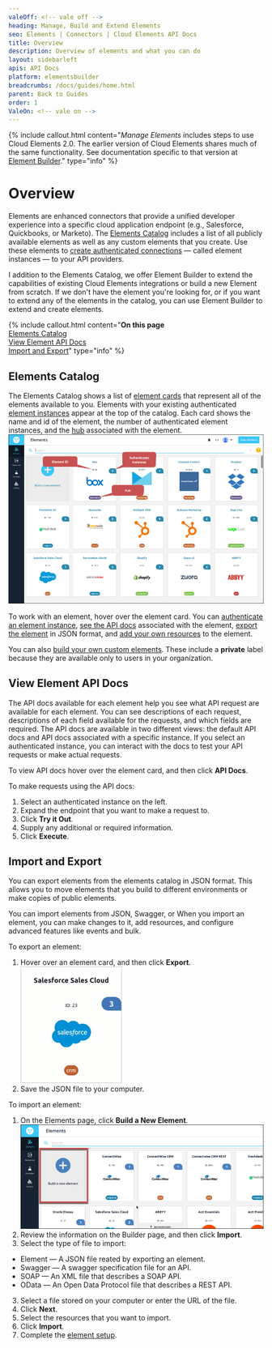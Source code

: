 ```yaml
---
valeOff: <!-- vale off -->
heading: Manage, Build and Extend Elements
seo: Elements | Connectors | Cloud Elements API Docs
title: Overview
description: Overview of elements and what you can do
layout: sidebarleft
apis: API Docs
platform: elementsbuilder
breadcrumbs: /docs/guides/home.html
parent: Back to Guides
order: 1
ValeOn: <!-- vale on -->
---
```


{% include callout.html content="<i>Manage Elements</i> includes steps to use Cloud Elements 2.0. The earlier version of Cloud Elements shares much of the same functionality. See documentation specific to that version at <a href=../../legacy/element-builder/index.html>Element Builder</a>." type="info" %}

# Overview

Elements are enhanced connectors that provide a unified developer experience into a specific cloud application endpoint (e.g., Salesforce, Quickbooks, or Marketo). The [Elements Catalog](#elements-catalog) includes a list of all publicly available elements as well as any custom elements that you create. Use these elements to [create authenticated connections](instances.html) &mdash; called element instances &mdash; to your API providers.

I addition to the Elements Catalog, we offer Element Builder to extend the capabilities of existing Cloud Elements integrations or build a new Element from scratch. If we don't have the element you're looking for, or if you want to extend any of the elements in the catalog, you can use Element Builder to extend and create elements.

{% include callout.html content="<strong>On this page</strong></br><a href=#elements-catalog>Elements Catalog</a></br><a href=#view-element-api-docs>View Element API Docs</a></br><a href=#import-and-export>Import and Export</a>" type="info" %}

## Elements Catalog

The Elements Catalog shows a list of  <a href="#" data-toggle="tooltip" data-original-title="{{site.data.glossary.gloss_entry}}">element cards</a> that represent all of the elements available to you. Elements with your existing authenticated <a href="#" data-toggle="tooltip" data-original-title="{{site.data.glossary.element-instance}}">element instances</a> appear at the top of the catalog. Each card shows the name and id of the element, the number of authenticated element instances, and the  <a href="#" data-toggle="tooltip" data-original-title="{{site.data.glossary.hub}}">hub</a> associated with the element.
![Elements Catalog](img/catalog.png)

To work with an element, hover over the element card.  You can [authenticate an element instance](instances.html), [see the API docs](#view-element-api-docs) associated with the element, [export the element](#import-and-export) in JSON format, and [add your own resources](resources.html) to the element.

You can also [build your own custom elements](custom-elements.html). These include a **private** label because they are available only to users in your organization.

## View Element API Docs

The API docs available for each element help you see what API request are available for each element. You can see descriptions of each request, descriptions of each field available for the requests, and which fields are required. The API docs are available in two different views: the default API docs and API docs associated with a specific instance. If you select an authenticated instance, you can interact with the docs to test your API requests or make actual requests.

To view API docs hover over the element card, and then click **API Docs**.

To make requests using the API docs:

1. Select an authenticated instance on the left.
2. Expand the endpoint that you want to make a request to.
3. Click **Try it Out**.
4. Supply any additional or required information.
5. Click **Execute**.

## Import and Export

You can export elements from the elements catalog in JSON format. This allows you to move elements that you build to different environments or make copies of public elements.

You can import elements from JSON, Swagger, or When you import an element, you can make changes to it, add resources, and configure advanced features like events and bulk.

To export an element:

1. Hover over an element card, and then click **Export**.
![Export](img/export.gif)
2. Save the JSON file to your computer.

To import an element:

1. On the Elements page, click **Build a New Element**.
![Build Element](img/btn_build.png)
1. Review the information on the Builder page, and then click **Import**.
2. Select the type of file to import:
  * Element &mdash; A JSON file reated by exporting an element.
  * Swagger &mdash; A swagger specification file for an API.
  * SOAP &mdash; An XML file that describes a SOAP API.
  * OData &mdash; An Open Data Protocol file that describes a REST API.
3. Select a file stored on your computer or enter the URL of the file.
4. Click **Next**.
5. Select the resources that you want to import.
6. Click **Import**.
7. Complete the [element setup](custom-elements.html).
